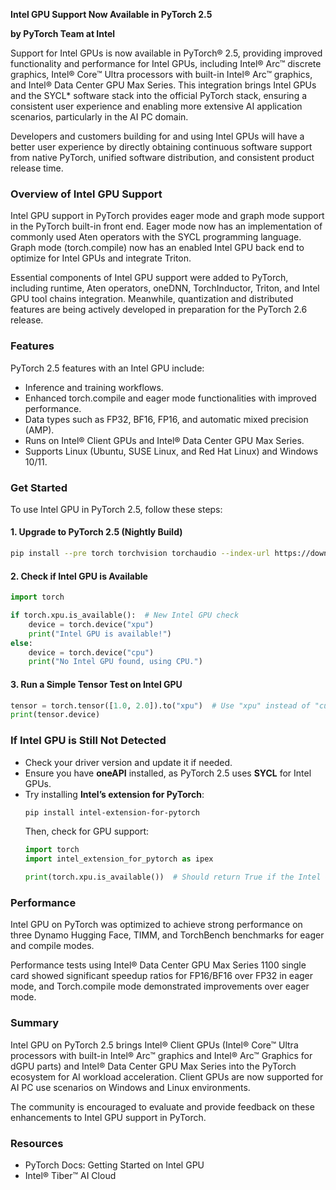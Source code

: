 **Intel GPU Support Now Available in PyTorch 2.5**

**by PyTorch Team at Intel**

Support for Intel GPUs is now available in PyTorch® 2.5, providing improved functionality and performance for Intel GPUs, including Intel® Arc™ discrete graphics, Intel® Core™ Ultra processors with built-in Intel® Arc™ graphics, and Intel® Data Center GPU Max Series. This integration brings Intel GPUs and the SYCL\* software stack into the official PyTorch stack, ensuring a consistent user experience and enabling more extensive AI application scenarios, particularly in the AI PC domain.

Developers and customers building for and using Intel GPUs will have a better user experience by directly obtaining continuous software support from native PyTorch, unified software distribution, and consistent product release time.

### Overview of Intel GPU Support

Intel GPU support in PyTorch provides eager mode and graph mode support in the PyTorch built-in front end. Eager mode now has an implementation of commonly used Aten operators with the SYCL programming language. Graph mode (torch.compile) now has an enabled Intel GPU back end to optimize for Intel GPUs and integrate Triton.

Essential components of Intel GPU support were added to PyTorch, including runtime, Aten operators, oneDNN, TorchInductor, Triton, and Intel GPU tool chains integration. Meanwhile, quantization and distributed features are being actively developed in preparation for the PyTorch 2.6 release.

### Features

PyTorch 2.5 features with an Intel GPU include:

- Inference and training workflows.
- Enhanced torch.compile and eager mode functionalities with improved performance.
- Data types such as FP32, BF16, FP16, and automatic mixed precision (AMP).
- Runs on Intel® Client GPUs and Intel® Data Center GPU Max Series.
- Supports Linux (Ubuntu, SUSE Linux, and Red Hat Linux) and Windows 10/11.

### Get Started

To use Intel GPU in PyTorch 2.5, follow these steps:

#### **1. Upgrade to PyTorch 2.5 (Nightly Build)**

```bash
pip install --pre torch torchvision torchaudio --index-url https://download.pytorch.org/whl/nightly
```

#### **2. Check if Intel GPU is Available**

```python
import torch

if torch.xpu.is_available():  # New Intel GPU check
    device = torch.device("xpu")
    print("Intel GPU is available!")
else:
    device = torch.device("cpu")
    print("No Intel GPU found, using CPU.")
```

#### **3. Run a Simple Tensor Test on Intel GPU**

```python
tensor = torch.tensor([1.0, 2.0]).to("xpu")  # Use "xpu" instead of "cuda"
print(tensor.device)
```

### **If Intel GPU is Still Not Detected**

- Check your driver version and update it if needed.
- Ensure you have **oneAPI** installed, as PyTorch 2.5 uses **SYCL** for Intel GPUs.
- Try installing **Intel’s extension for PyTorch**:
  ```bash
  pip install intel-extension-for-pytorch
  ```
  Then, check for GPU support:
  ```python
  import torch
  import intel_extension_for_pytorch as ipex

  print(torch.xpu.is_available())  # Should return True if the Intel GPU is detected
  ```

### **Performance**

Intel GPU on PyTorch was optimized to achieve strong performance on three Dynamo Hugging Face, TIMM, and TorchBench benchmarks for eager and compile modes.

Performance tests using Intel® Data Center GPU Max Series 1100 single card showed significant speedup ratios for FP16/BF16 over FP32 in eager mode, and Torch.compile mode demonstrated improvements over eager mode.

### **Summary**

Intel GPU on PyTorch 2.5 brings Intel® Client GPUs (Intel® Core™ Ultra processors with built-in Intel® Arc™ graphics and Intel® Arc™ Graphics for dGPU parts) and Intel® Data Center GPU Max Series into the PyTorch ecosystem for AI workload acceleration. Client GPUs are now supported for AI PC use scenarios on Windows and Linux environments.

The community is encouraged to evaluate and provide feedback on these enhancements to Intel GPU support in PyTorch.

### **Resources**

- PyTorch Docs: Getting Started on Intel GPU
- Intel® Tiber™ AI Cloud

